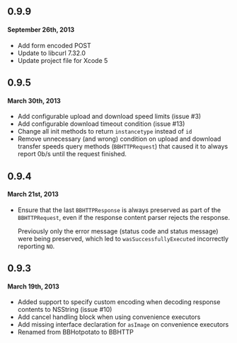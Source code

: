 ## 0.9.9

#### September 26th, 2013

* Add form encoded POST
* Update to libcurl 7.32.0
* Update project file for Xcode 5

## 0.9.5

#### March 30th, 2013

* Add configurable upload and download speed limits (issue #3)
* Add configurable download timeout condition (issue #13)
* Change all init methods to return `instancetype` instead of `id`
* Remove unnecessary (and wrong) condition on upload and download transfer speeds query methods (`BBHTTPRequest`) that caused it to always report 0b/s until the request finished.


## 0.9.4

#### March 21st, 2013

* Ensure that the last `BBHTTPResponse` is always preserved as part of the `BBHTTPRequest`, even if the response content parser rejects the response.

    Previously only the error message (status code and status message) were being preserved, which led to `wasSuccessfullyExecuted` incorrectly reporting `NO`.


## 0.9.3

#### March 19th, 2013

* Added support to specify custom encoding when decoding response contents to NSString (issue #10)
* Add cancel handling block when using convenience executors
* Add missing interface declaration for `asImage` on convenience executors
* Renamed from BBHotpotato to BBHTTP
